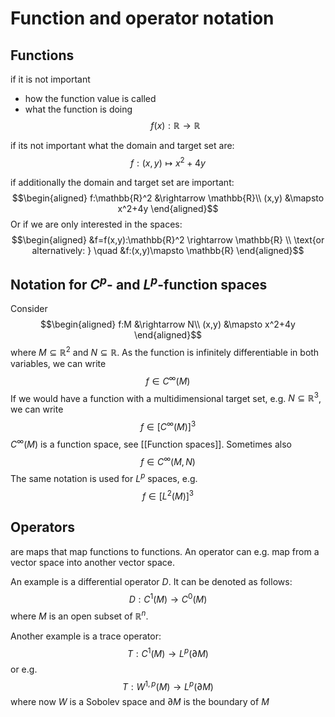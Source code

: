 # Function and operator notation

## Functions
if it is not important
- how the function value is called
- what the function is doing
$$f(x): \mathbb{R}\rightarrow \mathbb{R}$$

if its not important what the domain and target set are:
$$f:(x,y) \mapsto x^2+4y$$

if additionally the domain and target set are important:
$$\begin{aligned}
f:\mathbb{R}^2 &\rightarrow \mathbb{R}\\
(x,y) &\mapsto x^2+4y
\end{aligned}$$
Or if we are only interested in the spaces:
$$\begin{aligned}
&f=f(x,y):\mathbb{R}^2 \rightarrow \mathbb{R} \\
\text{or alternatively: } \quad &f:(x,y)\mapsto \mathbb{R}
\end{aligned}$$


## Notation for $C^p$- and $L^p$-function spaces
Consider
$$\begin{aligned}
f:M &\rightarrow N\\
(x,y) &\mapsto x^2+4y
\end{aligned}$$
where $M\subseteq \mathbb{R}^2$ and $N\subseteq \mathbb{R}$. As the function is infinitely differentiable in both variables, we can write
$$f\in C^\infty(M)$$
If we would have a function with a multidimensional target set, e.g. $N\subseteq \mathbb{R}^3$, we can write
$$f\in [C^\infty(M)]^3$$
$C^\infty(M)$ is a function space, see [[Function spaces]]. Sometimes also
$$f\in C^\infty(M,N)$$
The same notation is used for $L^p$ spaces, e.g.
$$f\in [L^2(M)]^3$$


## Operators
are maps that map functions to functions. An operator can e.g. map from a vector space into another vector space.

An example is a differential operator $D$. It can be denoted as follows:
$$D:C^1(M) \rightarrow C^0(M)$$
where $M$ is an open subset of $\mathbb{R}^n$.

Another example is a trace operator:
$$T:C^1(M)\rightarrow L^p(\partial M)$$
or e.g.
$$T:W^{1,p}(M)\rightarrow L^p(\partial M)$$
where now $W$ is a Sobolev space and $\partial M$ is the boundary of $M$

